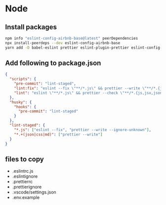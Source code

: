 # Node

## Install packages

```bash
npm info "eslint-config-airbnb-base@latest" peerDependencies
npx install-peerdeps --dev eslint-config-airbnb-base
yarn add -D babel-eslint prettier eslint-plugin-prettier eslint-config-prettier lint-staged husky@^4.3.8
```

## Add following to package.json

```json
{
  "scripts": {
    "pre-commit": "lint-staged",
    "lint:fix": "eslint --fix \"**/*.js\" && prettier --write \"**/*.{js,jsx,json,css,md}\"",
    "lint": "eslint \"**/*.js\" && prettier --check \"**/*.{js,jsx,json,css,md}\""
  },
  "husky": {
    "hooks": {
      "pre-commit": "lint-staged"
    }
  },
  "lint-staged": {
    "*.js": ["eslint --fix", "prettier --write --ignore-unknown"],
    "*.+(json|css|md)": ["prettier --write"]
  }
}
```

## files to copy

- .eslintrc.js
- .eslintignore
- .prettierrc
- .prettierignore
- .vscode/settings.json
- .env.example
